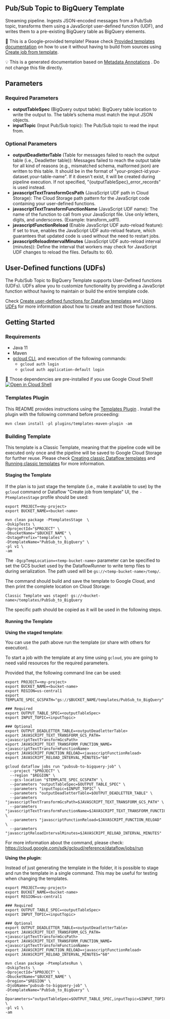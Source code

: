 Pub/Sub Topic to BigQuery Template
---
Streaming pipeline. Ingests JSON-encoded messages from a Pub/Sub topic, transforms them using a JavaScript user-defined function (UDF), and writes them to a pre-existing BigQuery table as BigQuery elements.

:memo: This is a Google-provided template! Please
check [Provided templates documentation](https://cloud.google.com/dataflow/docs/guides/templates/provided/pubsub-to-bigquery)
on how to use it without having to build from sources using [Create job from template](https://console.cloud.google.com/dataflow/createjob?template=PubSub_to_BigQuery).


:bulb: This is a generated documentation based
on [Metadata Annotations](https://github.com/GoogleCloudPlatform/DataflowTemplates#metadata-annotations)
. Do not change this file directly.

## Parameters

### Required Parameters

* **outputTableSpec** (BigQuery output table): BigQuery table location to write the output to. The table’s schema must match the input JSON objects.
* **inputTopic** (Input Pub/Sub topic): The Pub/Sub topic to read the input from.

### Optional Parameters

* **outputDeadletterTable** (Table for messages failed to reach the output table (i.e., Deadletter table)): Messages failed to reach the output table for all kind of reasons (e.g., mismatched schema, malformed json) are written to this table. It should be in the format of "your-project-id:your-dataset.your-table-name". If it doesn't exist, it will be created during pipeline execution. If not specified, "{outputTableSpec}_error_records" is used instead.
* **javascriptTextTransformGcsPath** (JavaScript UDF path in Cloud Storage): The Cloud Storage path pattern for the JavaScript code containing your user-defined functions.
* **javascriptTextTransformFunctionName** (JavaScript UDF name): The name of the function to call from your JavaScript file. Use only letters, digits, and underscores. (Example: transform_udf1).
* **javascriptFunctionReload** (Enable JavaScript UDF auto-reload feature): If set to true, enables the JavaScript UDF auto-reload feature, which guarantees that updated code is used without the need to restart jobs.
* **javascriptReloadIntervalMinutes** (JavaScript UDF auto-reload interval (minutes)): Define the interval that workers may check for JavaScript UDF changes to reload the files. Defaults to: 60.


## User-Defined functions (UDFs)

The Pub/Sub Topic to BigQuery Template supports User-Defined functions (UDFs).
UDFs allow you to customize functionality by providing a JavaScript function
without having to maintain or build the entire template code.

Check [Create user-defined functions for Dataflow templates](https://cloud.google.com/dataflow/docs/guides/templates/create-template-udf)
and [Using UDFs](https://github.com/GoogleCloudPlatform/DataflowTemplates#using-udfs)
for more information about how to create and test those functions.


## Getting Started

### Requirements

* Java 11
* Maven
* [gcloud CLI](https://cloud.google.com/sdk/gcloud), and execution of the
  following commands:
  * `gcloud auth login`
  * `gcloud auth application-default login`

:star2: Those dependencies are pre-installed if you use Google Cloud Shell!
[![Open in Cloud Shell](http://gstatic.com/cloudssh/images/open-btn.svg)](https://console.cloud.google.com/cloudshell/editor?cloudshell_git_repo=https%3A%2F%2Fgithub.com%2FGoogleCloudPlatform%2FDataflowTemplates.git&cloudshell_open_in_editor=/v1/src/main/java/com/google/cloud/teleport/templates/PubSubToBigQuery.java)

### Templates Plugin

This README provides instructions using
the [Templates Plugin](https://github.com/GoogleCloudPlatform/DataflowTemplates#templates-plugin)
. Install the plugin with the following command before proceeding:

```shell
mvn clean install -pl plugins/templates-maven-plugin -am
```

### Building Template

This template is a Classic Template, meaning that the pipeline code will be
executed only once and the pipeline will be saved to Google Cloud Storage for
further reuse. Please check [Creating classic Dataflow templates](https://cloud.google.com/dataflow/docs/guides/templates/creating-templates)
and [Running classic templates](https://cloud.google.com/dataflow/docs/guides/templates/running-templates)
for more information.

#### Staging the Template

If the plan is to just stage the template (i.e., make it available to use) by
the `gcloud` command or Dataflow "Create job from template" UI,
the `-PtemplatesStage` profile should be used:

```shell
export PROJECT=<my-project>
export BUCKET_NAME=<bucket-name>

mvn clean package -PtemplatesStage  \
-DskipTests \
-DprojectId="$PROJECT" \
-DbucketName="$BUCKET_NAME" \
-DstagePrefix="templates" \
-DtemplateName="PubSub_to_BigQuery" \
-pl v1 \
-am
```

The `-DgcpTempLocation=<temp-bucket-name>` parameter can be specified to set the GCS bucket used by the DataflowRunner to write
temp files to during serialization. The path used will be `gs://<temp-bucket-name>/temp/`.

The command should build and save the template to Google Cloud, and then print
the complete location on Cloud Storage:

```
Classic Template was staged! gs://<bucket-name>/templates/PubSub_to_BigQuery
```

The specific path should be copied as it will be used in the following steps.

#### Running the Template

**Using the staged template**:

You can use the path above run the template (or share with others for execution).

To start a job with the template at any time using `gcloud`, you are going to
need valid resources for the required parameters.

Provided that, the following command line can be used:

```shell
export PROJECT=<my-project>
export BUCKET_NAME=<bucket-name>
export REGION=us-central1
export TEMPLATE_SPEC_GCSPATH="gs://$BUCKET_NAME/templates/PubSub_to_BigQuery"

### Required
export OUTPUT_TABLE_SPEC=<outputTableSpec>
export INPUT_TOPIC=<inputTopic>

### Optional
export OUTPUT_DEADLETTER_TABLE=<outputDeadletterTable>
export JAVASCRIPT_TEXT_TRANSFORM_GCS_PATH=<javascriptTextTransformGcsPath>
export JAVASCRIPT_TEXT_TRANSFORM_FUNCTION_NAME=<javascriptTextTransformFunctionName>
export JAVASCRIPT_FUNCTION_RELOAD=<javascriptFunctionReload>
export JAVASCRIPT_RELOAD_INTERVAL_MINUTES="60"

gcloud dataflow jobs run "pubsub-to-bigquery-job" \
  --project "$PROJECT" \
  --region "$REGION" \
  --gcs-location "$TEMPLATE_SPEC_GCSPATH" \
  --parameters "outputTableSpec=$OUTPUT_TABLE_SPEC" \
  --parameters "inputTopic=$INPUT_TOPIC" \
  --parameters "outputDeadletterTable=$OUTPUT_DEADLETTER_TABLE" \
  --parameters "javascriptTextTransformGcsPath=$JAVASCRIPT_TEXT_TRANSFORM_GCS_PATH" \
  --parameters "javascriptTextTransformFunctionName=$JAVASCRIPT_TEXT_TRANSFORM_FUNCTION_NAME" \
  --parameters "javascriptFunctionReload=$JAVASCRIPT_FUNCTION_RELOAD" \
  --parameters "javascriptReloadIntervalMinutes=$JAVASCRIPT_RELOAD_INTERVAL_MINUTES"
```

For more information about the command, please check:
https://cloud.google.com/sdk/gcloud/reference/dataflow/jobs/run


**Using the plugin**:

Instead of just generating the template in the folder, it is possible to stage
and run the template in a single command. This may be useful for testing when
changing the templates.

```shell
export PROJECT=<my-project>
export BUCKET_NAME=<bucket-name>
export REGION=us-central1

### Required
export OUTPUT_TABLE_SPEC=<outputTableSpec>
export INPUT_TOPIC=<inputTopic>

### Optional
export OUTPUT_DEADLETTER_TABLE=<outputDeadletterTable>
export JAVASCRIPT_TEXT_TRANSFORM_GCS_PATH=<javascriptTextTransformGcsPath>
export JAVASCRIPT_TEXT_TRANSFORM_FUNCTION_NAME=<javascriptTextTransformFunctionName>
export JAVASCRIPT_FUNCTION_RELOAD=<javascriptFunctionReload>
export JAVASCRIPT_RELOAD_INTERVAL_MINUTES="60"

mvn clean package -PtemplatesRun \
-DskipTests \
-DprojectId="$PROJECT" \
-DbucketName="$BUCKET_NAME" \
-Dregion="$REGION" \
-DjobName="pubsub-to-bigquery-job" \
-DtemplateName="PubSub_to_BigQuery" \
-Dparameters="outputTableSpec=$OUTPUT_TABLE_SPEC,inputTopic=$INPUT_TOPIC,outputDeadletterTable=$OUTPUT_DEADLETTER_TABLE,javascriptTextTransformGcsPath=$JAVASCRIPT_TEXT_TRANSFORM_GCS_PATH,javascriptTextTransformFunctionName=$JAVASCRIPT_TEXT_TRANSFORM_FUNCTION_NAME,javascriptFunctionReload=$JAVASCRIPT_FUNCTION_RELOAD,javascriptReloadIntervalMinutes=$JAVASCRIPT_RELOAD_INTERVAL_MINUTES" \
-pl v1 \
-am
```
